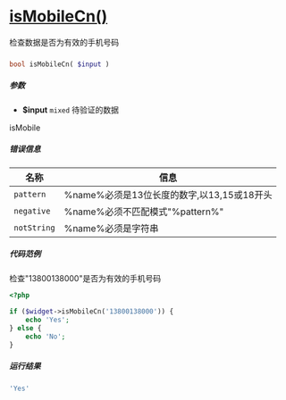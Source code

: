 [isMobileCn()](http://twinh.github.com/widget/api/isMobileCn)
=============================================================

检查数据是否为有效的手机号码

### 
```php
bool isMobileCn( $input )
```

##### 参数
* **$input** `mixed` 待验证的数据

isMobile
##### 错误信息
| **名称**              | **信息**                                                       | 
|-----------------------|----------------------------------------------------------------|
| `pattern`             | %name%必须是13位长度的数字,以13,15或18开头                     |
| `negative`            | %name%必须不匹配模式"%pattern%"                                |
| `notString`           | %name%必须是字符串                                             |

##### 代码范例
检查"13800138000"是否为有效的手机号码
```php
<?php
 
if ($widget->isMobileCn('13800138000')) {
    echo 'Yes';
} else {
    echo 'No';
}
```
##### 运行结果
```php
'Yes'
```
